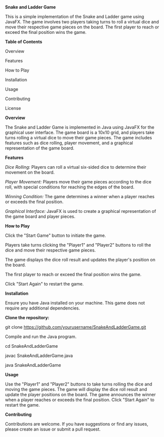 
**Snake and Ladder Game**

This is a simple implementation of the Snake and Ladder game using JavaFX. The game involves two players taking turns to roll a virtual dice and move their respective game pieces on the board. The first player to reach or exceed the final position wins the game.

**Table of Contents**

Overview 

Features

How to Play

Installation

Usage

Contributing

License

**Overview**

The Snake and Ladder Game is implemented in Java using JavaFX for the graphical user interface. The game board is a 10x10 grid, and players take turns rolling a virtual dice to move their game pieces. The game includes features such as dice rolling, player movement, and a graphical representation of the game board.

**Features**

_Dice Rolling:_ Players can roll a virtual six-sided dice to determine their movement on the board.

_Player Movement:_ Players move their game pieces according to the dice roll, with special conditions for reaching the edges of the board.

_Winning Condition:_ The game determines a winner when a player reaches or exceeds the final position.

_Graphical Interface:_ JavaFX is used to create a graphical representation of the game board and player pieces.

**How to Play**

Click the "Start Game" button to initiate the game. 

Players take turns clicking the "Player1" and "Player2" buttons to roll the dice and move their respective game pieces.

The game displays the dice roll result and updates the player's position on the board.

The first player to reach or exceed the final position wins the game.

Click "Start Again" to restart the game.

**Installation**

Ensure you have Java installed on your machine. This game does not require any additional dependencies.

**Clone the repository:**

git clone https://github.com/yourusername/SnakeAndLadderGame.git

Compile and run the Java program.


cd SnakeAndLadderGame

javac SnakeAndLadderGame.java

java SnakeAndLadderGame

**Usage**

Use the "Player1" and "Player2" buttons to take turns rolling the dice and moving the game pieces.
The game will display the dice roll result and update the player positions on the board.
The game announces the winner when a player reaches or exceeds the final position.
Click "Start Again" to restart the game.

**Contributing**

Contributions are welcome. If you have suggestions or find any issues, please create an issue or submit a pull request.
